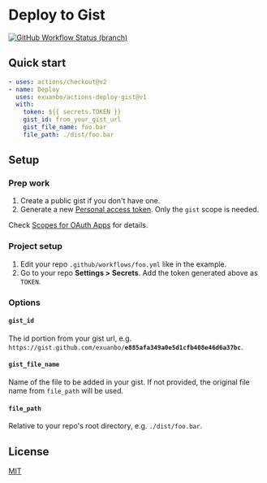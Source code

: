 # Deploy to Gist

[![GitHub Workflow Status (branch)](https://img.shields.io/github/workflow/status/exuanbo/actions-deploy-gist/test/main?event=push&label=test&logo=github&style=flat-square)](https://github.com/exuanbo/actions-deploy-gist/actions?query=workflow%3Atest)

## Quick start

```yml
- uses: actions/checkout@v2
- name: Deploy
  uses: exuanbo/actions-deploy-gist@v1
  with:
    token: ${{ secrets.TOKEN }}
    gist_id: from_your_gist_url
    gist_file_name: foo.bar
    file_path: ./dist/foo.bar
```

## Setup

### Prep work

1. Create a public gist if you don't have one.
1. Generate a new [Personal access token](https://github.com/settings/tokens/). Only the `gist` scope is needed.

Check [Scopes for OAuth Apps](https://docs.github.com/en/developers/apps/scopes-for-oauth-apps) for details.

### Project setup

1. Edit your repo `.github/workflows/foo.yml` like in the example.
1. Go to your repo **Settings > Secrets**. Add the token generated above as `TOKEN`.

### Options

#### `gist_id`

The id portion from your gist url, e.g. `https://gist.github.com/exuanbo/`**`e885afa349a0e5d1cfb408e46d6a37bc`**.

#### `gist_file_name`

Name of the file to be added in your gist. If not provided, the original file name from `file_path` will be used.

#### `file_path`

Relative to your repo's root directory, e.g. `./dist/foo.bar`.

## License

[MIT](https://github.com/exuanbo/actions-deploy-gist/blob/master/LICENSE)
